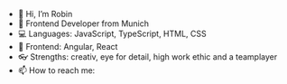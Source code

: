 - 👋 Hi, I’m Robin
- 👀 Frontend Developer from Munich
- 💻 Languages: JavaScript, TypeScript, HTML, CSS
- 🎨 Frontend: Angular, React
- 👓 Strengths: creativ, eye for detail, high work ethic and a teamplayer
- 📫 How to reach me: 
<!---
Ch1charito/Ch1charito is a ✨ special ✨ repository because its `README.md` (this file) appears on your GitHub profile.
You can click the Preview link to take a look at your changes.
--->
